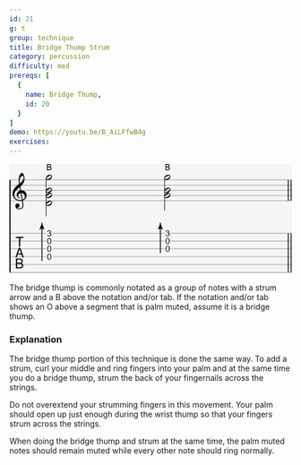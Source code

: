 ```yaml
---
id: 21
g: t
group: technique
title: Bridge Thump Strum
category: percussion
difficulty: med
prereqs: [
  {
    name: Bridge Thump,
    id: 20
  }
]
demo: https://youtu.be/B_AiLFfwB4g
exercises:
---
```


<div class="tabImg">
  <img src="bridge-thump-strum.jpg" />
</div>

The bridge thump is commonly notated as a group of notes with a strum arrow and a B above the notation and/or tab. If the notation and/or tab shows an O above a segment that is palm muted, assume it is a bridge thump.

### Explanation

The bridge thump portion of this technique is done the same way. To add a strum, curl your middle and ring fingers into your palm and at the same time you do a bridge thump, strum the back of your fingernails across the strings. 

Do not overextend your strumming fingers in this movement. Your palm should open up just enough during the wrist thump so that your fingers strum across the strings.

When doing the bridge thump and strum at the same time, the palm muted notes should remain muted while every other note should ring normally.